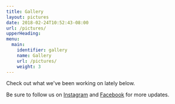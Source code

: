 ```yaml
---
title: Gallery
layout: pictures
date: 2018-02-24T10:52:43-08:00
url: /pictures/
upperHeading:
menu:
  main:
    identifier: gallery
    name: Gallery
    url: /pictures/
    weight: 3
---
```


Check out what we've been working on lately below.

Be sure to follow us on [Instagram](https://www.instagram.com/accounts/login/?next=%2Fchw_guitars%2F&source=follow) and [Facebook](https://www.facebook.com/chw.guitars/) for more updates.
